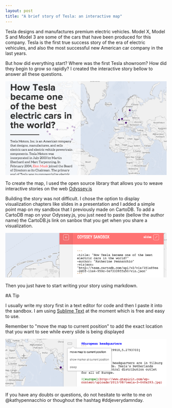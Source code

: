```yaml
---
layout: post
title: "A brief story of Tesla: an interactive map"
---
```



Tesla designs and manufactures premium electric vehicles. Model X, Model S and Model 3 are some of the cars that have been produced for this company. Tesla is the first true success story of the era of electric vehicules, and also the most successful new American car company in the last years.

<!-- more -->

But how did everything start? Where was the first Tesla showroom? How did they begin to grow so rapidly? I created the interactive story bellow to answer all these questions.


<a href="http://bl.ocks.org/anonymous/raw/82375e2423c9702de88f/"><img src="/images/tesla.png"></a>


To create the map, I used the open source library that allows you to weave interactive stories on the web [Odyssey.js](http://cartodb.github.io/odyssey.js/)

Building the story was not difficult. I chose the option to display visualization chapters like slides in a presentation and I added a simple point map on my sandbox that I previously made on CartoDB. To add a CartoDB map on your Odyssey.js, you just need to paste (bellow the author name) the CartoDB.js link on sanbox that you get when you share a visualization. 



<div class="wrap"><p class="wrap-border"><img src="/images/odysseytesla.png" alt=""></p></div>



Then you just have to start writing your story using markdown.

#A Tip

 I usually write my story first in a text editor for code and then I paste it into the sandbox. I am using [Sublime Text](http://www.sublimetext.com/) at the moment which is free and easy to use. 

Remember to "move the map to current position" to add the exact location that you want to see while every slide is being displayed


<div class="wrap"><p class="wrap-border"><img src="/images/locationodyssey.png" alt=""></p></div>



If you have any doubts or questions, do not hesitate to write to me on @kathypennacchio or thoughout the hashtag #ddjeverydamnday.


